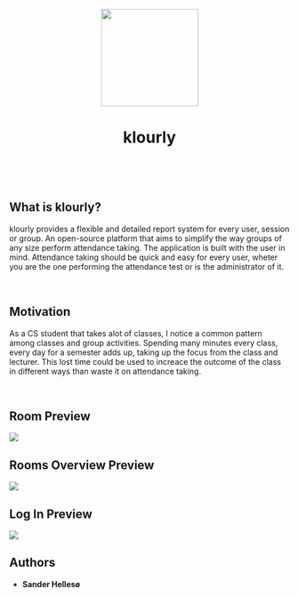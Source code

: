<p align="center">
    <img src="https://firebasestorage.googleapis.com/v0/b/klourly-44ba2.appspot.com/o/illustrations%2Fstage-3-256.png?alt=media&token=f3594431-5a2d-4809-b0a8-caa68afd9f38" height="175" width="175" />
    <h1 align="center">klourly</h1>
    <br>
</p>
 
<br>

## What is klourly?

<p>
klourly provides a flexible and detailed report system for every user, session or group.  
An open-source platform that aims to simplify the way groups of any size perform attendance taking.
The application is built with the user in mind. Attendance taking should be quick and easy for
every user, wheter you are the one performing the attendance test or is the administrator of it.
</p>

<br>
 
 ## Motivation

<p>
 As a CS student that takes alot of classes, I notice a common pattern among classes and 
 group activities. Spending many minutes every class, every day for a semester adds up, taking
 up the focus from the class and lecturer. This lost time could be used to increace the 
 outcome of the class in different ways than waste it on attendance taking.
</p>

<br>
 
## Room Preview
<img src="https://github.com/sanderhelleso/klourly/blob/master/client/public/img/readme/readme1.jpg"></img>
<br>


## Rooms Overview Preview
<img src="https://github.com/sanderhelleso/klourly/blob/master/client/public/img/readme/readme2.jpg"></img>
<br>

## Log In Preview
<img src="https://github.com/sanderhelleso/klourly/blob/master/client/public/img/readme/readme3.jpg"></img>
<br>


## Authors

* **Sander Hellesø**
